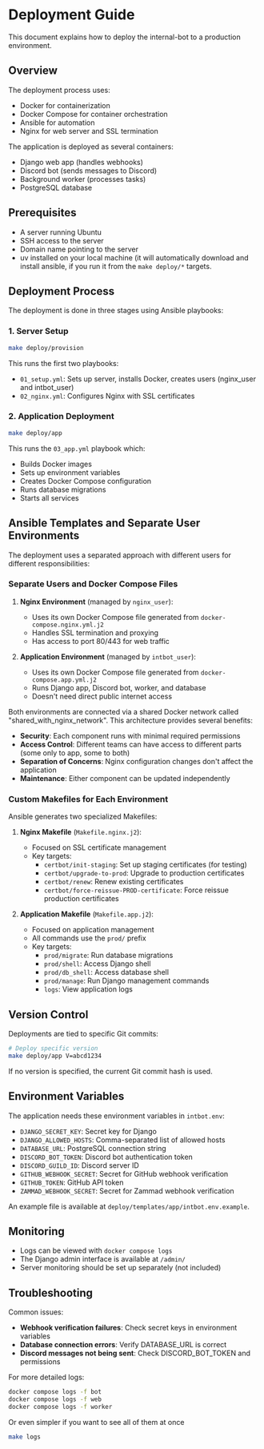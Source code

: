 # Deployment Guide

This document explains how to deploy the internal-bot to a production environment.

## Overview

The deployment process uses:
- Docker for containerization
- Docker Compose for container orchestration
- Ansible for automation
- Nginx for web server and SSL termination

The application is deployed as several containers:
- Django web app (handles webhooks)
- Discord bot (sends messages to Discord)
- Background worker (processes tasks)
- PostgreSQL database

## Prerequisites

- A server running Ubuntu
- SSH access to the server
- Domain name pointing to the server
- uv installed on your local machine (it will automatically download and install ansible, if you run it from the `make deploy/*` targets.

## Deployment Process

The deployment is done in three stages using Ansible playbooks:

### 1. Server Setup

```bash
make deploy/provision
```

This runs the first two playbooks:
- `01_setup.yml`: Sets up server, installs Docker, creates users (nginx_user and intbot_user)
- `02_nginx.yml`: Configures Nginx with SSL certificates

### 2. Application Deployment

```bash
make deploy/app
```

This runs the `03_app.yml` playbook which:
- Builds Docker images
- Sets up environment variables
- Creates Docker Compose configuration
- Runs database migrations
- Starts all services

## Ansible Templates and Separate User Environments

The deployment uses a separated approach with different users for different responsibilities:

### Separate Users and Docker Compose Files

1. **Nginx Environment** (managed by `nginx_user`):
   - Uses its own Docker Compose file generated from `docker-compose.nginx.yml.j2`
   - Handles SSL termination and proxying
   - Has access to port 80/443 for web traffic

2. **Application Environment** (managed by `intbot_user`):
   - Uses its own Docker Compose file generated from `docker-compose.app.yml.j2`
   - Runs Django app, Discord bot, worker, and database
   - Doesn't need direct public internet access

Both environments are connected via a shared Docker network called "shared_with_nginx_network". This architecture provides several benefits:
- **Security**: Each component runs with minimal required permissions
- **Access Control**: Different teams can have access to different parts (some only to app, some to both)
- **Separation of Concerns**: Nginx configuration changes don't affect the application
- **Maintenance**: Either component can be updated independently

### Custom Makefiles for Each Environment

Ansible generates two specialized Makefiles:

1. **Nginx Makefile** (`Makefile.nginx.j2`):
   - Focused on SSL certificate management
   - Key targets:
     - `certbot/init-staging`: Set up staging certificates (for testing)
     - `certbot/upgrade-to-prod`: Upgrade to production certificates
     - `certbot/renew`: Renew existing certificates
     - `certbot/force-reissue-PROD-certificate`: Force reissue production certificates

2. **Application Makefile** (`Makefile.app.j2`):
   - Focused on application management
   - All commands use the `prod/` prefix
   - Key targets:
     - `prod/migrate`: Run database migrations
     - `prod/shell`: Access Django shell
     - `prod/db_shell`: Access database shell
     - `prod/manage`: Run Django management commands
     - `logs`: View application logs

## Version Control

Deployments are tied to specific Git commits:

```bash
# Deploy specific version
make deploy/app V=abcd1234
```

If no version is specified, the current Git commit hash is used.

## Environment Variables

The application needs these environment variables in `intbot.env`:

- `DJANGO_SECRET_KEY`: Secret key for Django
- `DJANGO_ALLOWED_HOSTS`: Comma-separated list of allowed hosts
- `DATABASE_URL`: PostgreSQL connection string
- `DISCORD_BOT_TOKEN`: Discord bot authentication token
- `DISCORD_GUILD_ID`: Discord server ID
- `GITHUB_WEBHOOK_SECRET`: Secret for GitHub webhook verification
- `GITHUB_TOKEN`: GitHub API token
- `ZAMMAD_WEBHOOK_SECRET`: Secret for Zammad webhook verification

An example file is available at `deploy/templates/app/intbot.env.example`.

## Monitoring

- Logs can be viewed with `docker compose logs`
- The Django admin interface is available at `/admin/`
- Server monitoring should be set up separately (not included)

## Troubleshooting

Common issues:
- **Webhook verification failures**: Check secret keys in environment variables
- **Database connection errors**: Verify DATABASE_URL is correct
- **Discord messages not being sent**: Check DISCORD_BOT_TOKEN and permissions

For more detailed logs:
```bash
docker compose logs -f bot
docker compose logs -f web
docker compose logs -f worker
```

Or even simpler if you want to see all of them at once
```bash
make logs
```
